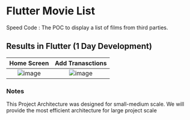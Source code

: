 # Flutter Movie List

Speed Code : The POC to display a list of films from third parties.

## Results in Flutter (1 Day Development)
Home Screen            |  Add Tranasctions
:-------------------------:|:-------------------------:
![image](https://user-images.githubusercontent.com/24664153/124413834-a1c9b980-dd7b-11eb-9fcb-f0b8d0bb6a24.png)|![image](https://user-images.githubusercontent.com/24664153/124413849-ab532180-dd7b-11eb-86b3-e9f61ae6fd82.png)

### Notes
This Project Architecture was designed for small-medium scale. We will provide the most efficient architecture for large project scale 


